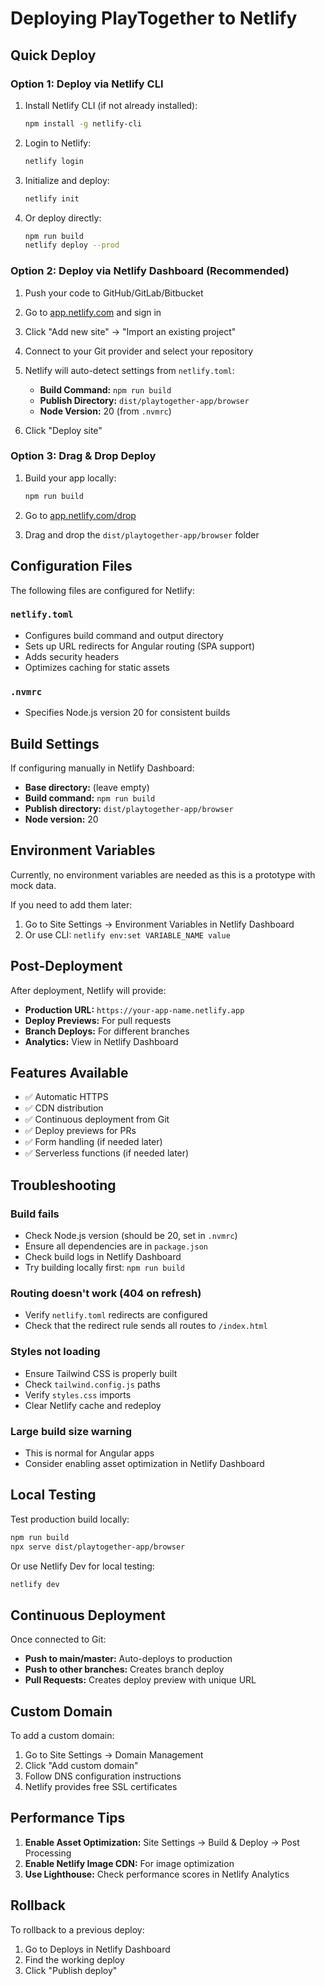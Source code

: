 # Deploying PlayTogether to Netlify

## Quick Deploy

### Option 1: Deploy via Netlify CLI

1. Install Netlify CLI (if not already installed):
   ```bash
   npm install -g netlify-cli
   ```

2. Login to Netlify:
   ```bash
   netlify login
   ```

3. Initialize and deploy:
   ```bash
   netlify init
   ```

4. Or deploy directly:
   ```bash
   npm run build
   netlify deploy --prod
   ```

### Option 2: Deploy via Netlify Dashboard (Recommended)

1. Push your code to GitHub/GitLab/Bitbucket

2. Go to [app.netlify.com](https://app.netlify.com) and sign in

3. Click "Add new site" → "Import an existing project"

4. Connect to your Git provider and select your repository

5. Netlify will auto-detect settings from `netlify.toml`:
   - **Build Command:** `npm run build`
   - **Publish Directory:** `dist/playtogether-app/browser`
   - **Node Version:** 20 (from `.nvmrc`)

6. Click "Deploy site"

### Option 3: Drag & Drop Deploy

1. Build your app locally:
   ```bash
   npm run build
   ```

2. Go to [app.netlify.com/drop](https://app.netlify.com/drop)

3. Drag and drop the `dist/playtogether-app/browser` folder

## Configuration Files

The following files are configured for Netlify:

### `netlify.toml`
- Configures build command and output directory
- Sets up URL redirects for Angular routing (SPA support)
- Adds security headers
- Optimizes caching for static assets

### `.nvmrc`
- Specifies Node.js version 20 for consistent builds

## Build Settings

If configuring manually in Netlify Dashboard:

- **Base directory:** (leave empty)
- **Build command:** `npm run build`
- **Publish directory:** `dist/playtogether-app/browser`
- **Node version:** 20

## Environment Variables

Currently, no environment variables are needed as this is a prototype with mock data.

If you need to add them later:
1. Go to Site Settings → Environment Variables in Netlify Dashboard
2. Or use CLI: `netlify env:set VARIABLE_NAME value`

## Post-Deployment

After deployment, Netlify will provide:
- **Production URL:** `https://your-app-name.netlify.app`
- **Deploy Previews:** For pull requests
- **Branch Deploys:** For different branches
- **Analytics:** View in Netlify Dashboard

## Features Available

- ✅ Automatic HTTPS
- ✅ CDN distribution
- ✅ Continuous deployment from Git
- ✅ Deploy previews for PRs
- ✅ Form handling (if needed later)
- ✅ Serverless functions (if needed later)

## Troubleshooting

### Build fails
- Check Node.js version (should be 20, set in `.nvmrc`)
- Ensure all dependencies are in `package.json`
- Check build logs in Netlify Dashboard
- Try building locally first: `npm run build`

### Routing doesn't work (404 on refresh)
- Verify `netlify.toml` redirects are configured
- Check that the redirect rule sends all routes to `/index.html`

### Styles not loading
- Ensure Tailwind CSS is properly built
- Check `tailwind.config.js` paths
- Verify `styles.css` imports
- Clear Netlify cache and redeploy

### Large build size warning
- This is normal for Angular apps
- Consider enabling asset optimization in Netlify Dashboard

## Local Testing

Test production build locally:
```bash
npm run build
npx serve dist/playtogether-app/browser
```

Or use Netlify Dev for local testing:
```bash
netlify dev
```

## Continuous Deployment

Once connected to Git:
- **Push to main/master:** Auto-deploys to production
- **Push to other branches:** Creates branch deploy
- **Pull Requests:** Creates deploy preview with unique URL

## Custom Domain

To add a custom domain:
1. Go to Site Settings → Domain Management
2. Click "Add custom domain"
3. Follow DNS configuration instructions
4. Netlify provides free SSL certificates

## Performance Tips

1. **Enable Asset Optimization:** Site Settings → Build & Deploy → Post Processing
2. **Enable Netlify Image CDN:** For image optimization
3. **Use Lighthouse:** Check performance scores in Netlify Analytics

## Rollback

To rollback to a previous deploy:
1. Go to Deploys in Netlify Dashboard
2. Find the working deploy
3. Click "Publish deploy"

